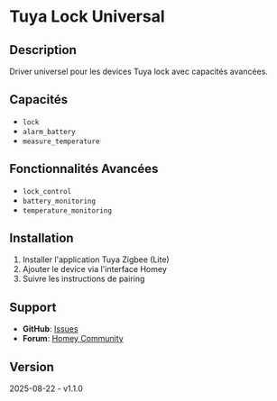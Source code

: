 # Tuya Lock Universal

## Description
Driver universel pour les devices Tuya lock avec capacités avancées.

## Capacités
- `lock`
- `alarm_battery`
- `measure_temperature`

## Fonctionnalités Avancées
- `lock_control`
- `battery_monitoring`
- `temperature_monitoring`

## Installation
1. Installer l'application Tuya Zigbee (Lite)
2. Ajouter le device via l'interface Homey
3. Suivre les instructions de pairing

## Support
- **GitHub**: [Issues](https://github.com/dlnraja/com.tuya.zigbee/issues)
- **Forum**: [Homey Community](https://community.homey.app)

## Version
2025-08-22 - v1.1.0